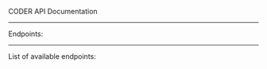 CODER API Documentation
_________________________________________
Endpoints:
_________________________________________
List of available endpoints:

